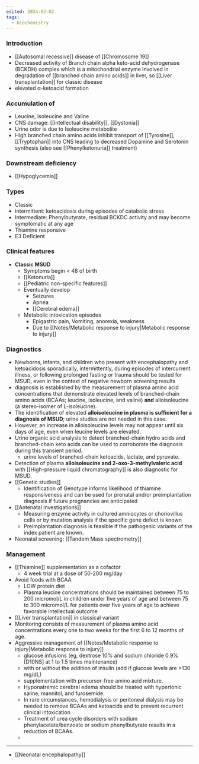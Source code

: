 ```yaml
---
edited: 2024-03-02
tags:
  - biochemistry
---
```

### Introduction
- [[Autosomal recessive]] disease of [[Chromosome 19]]
- Decreased activity of Branch chain alpha keto-acid dehydrogenase (BCKDH) complex which is a mitochondrial enzyme involved in degradation of [[branched chain amino acids]] in liver, so [[Liver transplantation]] for classic disease
- elevated α-ketoacid formation

### Accumulation of 
- Leucine, isoleucine and Valine
- CNS damage: [[Intellectual disability]], [[Dystonia]] 
- Urine odor is due to Isoleucine metabolite
- High branched chain amino acids inhibit transport of [[Tyrosine]], [[Tryptophan]] into CNS leading to decreased Dopamine and Serotonin synthesis (also see [[Phenylketonuria]] treatment)

### Downstream deficiency 
- [[Hypoglycemia]] 

### Types
- Classic
- intermittent: ketoacidosis during episodes of catabolic stress
- Intermediate: Phenylbutyrate, residual BCKDC activity and may become symptomatic at any age
- Thiamine responsive
- E3 Deficient 

### Clinical features
- **Classic MSUD**
	- Symptoms begin < 48 of birth
	- [[Ketonuria]]
	- [[Pediatric non-specific features]] 
	- Eventually develop
		- Seizures
		- Apnea
		- [[Cerebral edema]] 
	- Metabolic intoxication episodes
		- Epigastric pain, Vomiting, anorexia, weakness
		- Due to [[Notes/Metabolic response to injury|Metabolic response to injury]] 

### Diagnostics
- Newborns, infants, and children who present with encephalopathy and ketoacidosis sporadically, intermittently, during episodes of intercurrent illness, or following prolonged fasting or trauma should be tested for MSUD, even in the context of negative newborn screening results
- diagnosis is established by the measurement of plasma amino acid concentrations that demonstrate elevated levels of branched-chain amino acids (BCAAs; leucine, isoleucine, and valine) **and** alloisoleucine (a stereo-isomer of L-isoleucine).
- The identification of elevated **alloisoleucine in plasma is sufficient for a diagnosis of MSUD**; urine studies are not needed in this case.
- However, an increase in alloisoleucine levels may not appear until six days of age, even when leucine levels are elevated. 
- Urine organic acid analysis to detect branched-chain hydro acids and branched-chain keto acids can be used to corroborate the diagnosis during this transient period.
	- urine levels of branched-chain ketoacids, lactate, and pyruvate.
- Detection of plasma **alloisoleucine and 2-oxo-3-methylvaleric acid** with [[High-pressure liquid chromatography]] is also diagnostic for MSUD.
- [[Genetic studies]] 
	- Identification of Genotype informs likelihood of thiamine responsiveness and can be used for prenatal and/or preimplantation diagnosis if future pregnancies are anticipated
- [[Antenatal investigations]] 
	- Measuring enzyme activity in cultured amniocytes or choriovillus cells or by mutation analysis if the specific gene defect is known
	- Preimplantation diagnosis is feasible if the pathogenic variants of the index patient are known.
- Neonatal screening: [[Tandem Mass spectrometry]] 
### Management
- [[Thiamine]] supplementation as a cofactor
	- 4 week trial at a dose of 50-200  mg/day
- Avoid foods with BCAA
	- LOW protein diet
	- Plasma leucine concentrations should be maintained between 75 to 200 micromol/L in children under five years of age and between 75 to 300 micromol/L for patients over five years of age to achieve favorable intellectual outcome
- [[Liver transplantation]] in classical variant 
- Monitoring consists of measurement of plasma amino acid concentrations every one to two weeks for the first 6 to 12 months of age.
- Aggressive management of [[Notes/Metabolic response to injury|Metabolic response to injury]]
	- glucose infusions (eg, dextrose 10% and sodium chloride 0.9% [D10NS] at 1 to 1.5 times maintenance)
	- with or without the addition of insulin (add if glucose levels are >130 mg/dL)
	- supplementation with precursor-free amino acid mixture.
	- Hyponatremic cerebral edema should be treated with hypertonic saline, mannitol, and furosemide. 
	- In rare circumstances, hemodialysis or peritoneal dialysis may be needed to remove BCAAs and ketoacids and to prevent recurrent clinical intoxication
	- Treatment of urea cycle disorders with sodium phenylacetate/benzoate or sodium phenylbutyrate results in a reduction of BCAAs.
	- 
---
- [[Neonatal encephalopathy]] 